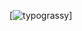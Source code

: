 [![typograssy](  https://typograssy.deno.dev/api?text=hello%20welt&l0=000000&l1=ead69f&l2=c49a40&l3=a16730&l4=6e5921&bg=000000&comment=  )]
<!--
**farahdesu/farahdesu** is a ✨ _special_ ✨ repository because its `README.md` (this file) appears on your GitHub profile.

Here are some ideas to get you started:

- 🔭 I’m currently working on ...
- 🌱 I’m currently learning ...
- 👯 I’m looking to collaborate on ...
- 🤔 I’m looking for help with ...
- 💬 Ask me about ...
- 📫 How to reach me: ...
- 😄 Pronouns: ...
- ⚡ Fun fact: ...
-->
